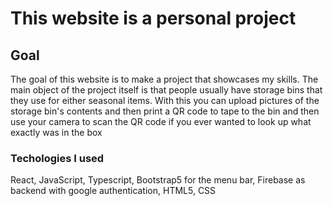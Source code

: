 # This website is a personal project
## Goal
The goal of this website is to make a project that showcases my skills.
The main object of the project itself is that people usually have storage bins that they use for either seasonal items. With this you can upload pictures of the storage bin's contents and then print a QR code to tape to the bin and then use your camera to scan the QR code if you ever wanted to look up what exactly was in the box
### Techologies I used
React, JavaScript, Typescript, Bootstrap5 for the menu bar, Firebase as backend with google authentication, HTML5, CSS